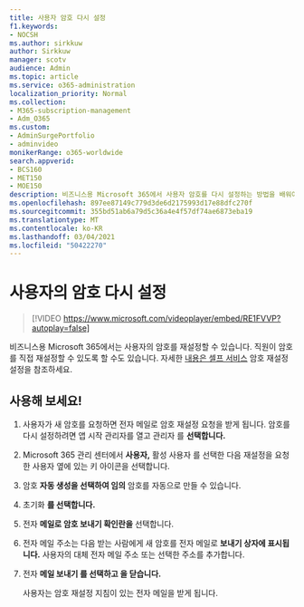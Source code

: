 ```yaml
---
title: 사용자 암호 다시 설정
f1.keywords:
- NOCSH
ms.author: sirkkuw
author: Sirkkuw
manager: scotv
audience: Admin
ms.topic: article
ms.service: o365-administration
localization_priority: Normal
ms.collection:
- M365-subscription-management
- Adm_O365
ms.custom:
- AdminSurgePortfolio
- adminvideo
monikerRange: o365-worldwide
search.appverid:
- BCS160
- MET150
- MOE150
description: 비즈니스용 Microsoft 365에서 사용자 암호를 다시 설정하는 방법을 배워야 합니다.
ms.openlocfilehash: 897ee87149c779d3de6d2175993d17e88dfc270f
ms.sourcegitcommit: 355bd51ab6a79d5c36a4e4f57df74ae6873eba19
ms.translationtype: MT
ms.contentlocale: ko-KR
ms.lasthandoff: 03/04/2021
ms.locfileid: "50422270"
---
```

# <a name="reset-passwords-for-your-users"></a>사용자의 암호 다시 설정

> [!VIDEO https://www.microsoft.com/videoplayer/embed/RE1FVVP?autoplay=false]

비즈니스용 Microsoft 365에서는 사용자의 암호를 재설정할 수 있습니다. 직원이 암호를 직접 재설정할 수 있도록 할 수도 있습니다. 자세한 [내용은 셀프 서비스](set-up-self-serve-password-reset.md) 암호 재설정 설정을 참조하세요.

## <a name="try-it"></a>사용해 보세요!

1. 사용자가 새 암호를 요청하면 전자 메일로 암호 재설정 요청을 받게 됩니다. 암호를 다시 설정하려면 앱 시작 관리자를 열고 관리자 를 **선택합니다.**
1. Microsoft 365 관리 센터에서 **사용자,** 활성 사용자 를 선택한 다음 재설정을 요청한 사용자 옆에 있는 키 아이콘을 선택합니다. 
1. 암호 **자동 생성을 선택하여 임의** 암호를 자동으로 만들 수 있습니다.
1. 초기화 **를 선택합니다.**
1. 전자 **메일로 암호 보내기 확인란을** 선택합니다.
1. 전자 메일 주소는 다음 받는 사람에게 새 암호를 전자 메일로 **보내기 상자에 표시됩니다.** 사용자의 대체 전자 메일 주소 또는 선택한 주소를 추가합니다.
1. 전자 **메일 보내기 를 선택하고 을 닫습니다.**

    사용자는 암호 재설정 지침이 있는 전자 메일을 받게 됩니다.